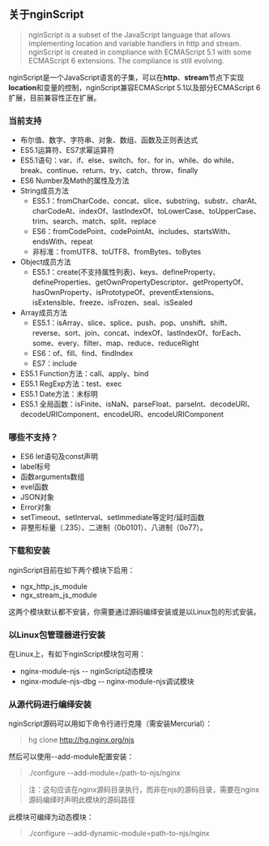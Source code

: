 ## 关于nginScript
> nginScript is a subset of the JavaScript language that allows implementing location and variable handlers in http and stream. nginScript is created in compliance with ECMAScript 5.1 with some ECMAScript 6 extensions. The compliance is still evolving.

nginScript是一个JavaScript语言的子集，可以在**http**、**stream**节点下实现**location**和变量的控制，nginScript兼容ECMAScript 5.1以及部分ECMAScript 6扩展，目前兼容性正在扩展。

### 当前支持
- 布尔值、数字、字符串、对象、数组、函数及正则表达式
- ES5.1运算符、ES7求幂运算符
- ES5.1语句：var、if、else、switch、for、for in、while、do while、break、continue、return、try、catch、throw、finally
- ES6 Number及Math的属性及方法
- String成员方法
    - ES5.1：fromCharCode、concat、slice、substring、substr、charAt、charCodeAt、indexOf、lastIndexOf、toLowerCase、toUpperCase、trim、search、match、split、replace
    - ES6：fromCodePoint、codePointAt、includes、startsWith、endsWith、repeat
    - 非标准：fromUTF8、toUTF8、fromBytes、toBytes
- Object成员方法
    - ES5.1：create(不支持属性列表)、keys、defineProperty、defineProperties、getOwnPropertyDescriptor、getPropertyOf、hasOwnProperty、isPrototypeOf、preventExtensions、isExtensible、freeze、isFrozen、seal、isSealed
- Array成员方法
    - ES5.1：isArray、slice、splice、push、pop、unshift、shift、reverse、sort、join、concat、indexOf、lastIndexOf、forEach、some、every、filter、map、reduce、reduceRight
    - ES6：of、fill、find、findIndex
    - ES7：include
- ES5.1 Function方法：call、apply、bind
- ES5.1 RegExp方法：test、exec
- ES5.1 Date方法：未标明
- ES5.1 全局函数：isFinite、isNaN、parseFloat、parseInt、decodeURI、decodeURIComponent、encodeURI、encodeURIComponent

### 哪些不支持？
- ES6 let语句及const声明
- label标号
- 函数arguments数组
- evel函数
- JSON对象
- Error对象
- setTimeout、setInterval、setImmediate等定时/延时函数
- 非整形标量（.235）、二进制（0b0101）、八进制（0o77）。

### 下载和安装
nginScript目前在如下两个模块下启用：
- ngx_http_js_module
- ngx_stream_js_module

这两个模块默认都不安装，你需要通过源码编绎安装或是以Linux包的形式安装。

### 以Linux包管理器进行安装
在Linux上，有如下nginScript模块包可用：
- nginx-module-njs -- nginScript动态模块
- nginx-module-njs-dbg -- nginx-module-njs调试模块

### 从源代码进行编绎安装
nginScript源码可以用如下命令行进行克隆（需安装Mercurial）：
> hg clone http://hg.nginx.org/njs

然后可以使用--add-module配置安装：
> ./configure --add-module=/path-to-njs/nginx

> 注：这句应该在nginx源码目录执行，而非在njs的源码目录，需要在nginx源码编绎时声明此模块的源码路径

此模块可编绎为动态模块：
> ./configure --add-dynamic-module=path-to-njs/nginx
